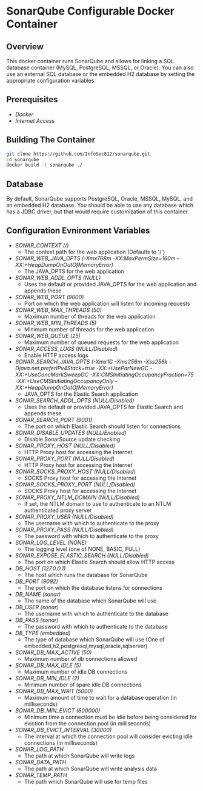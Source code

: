 SonarQube Configurable Docker Container
=======================================

## Overview

This docker container runs SonarQube and allows for linking a
SQL database container (MySQL, PostgreSQL, MSSQL, or Oracle).
You can also use an external SQL database or the embedded H2
database by setting the appropriate configuration variables.

## Prerequisites

* *Docker*
* *Internet Access*

## Building The Container

```bash
git clone https://github.com/InfoSec812/sonarqube.git
cd sonarqube
docker build -t sonarqube ./
```

## Database

By default, SonarQube supports PostgreSQL, Oracle, MSSQL, MySQL, and an 
embedded H2 database. You should be able to use any database which 
has a JDBC driver, but that would require customization of this container.

## Configuration Evnironment Variables

* *SONAR_CONTEXT (/)*
  * The context path for the web application (Defaults to '/')
* *SONAR_WEB_JAVA_OPTS (-Xmx768m -XX:MaxPermSize=160m -XX:+HeapDumpOnOutOfMemoryError)*
  * The JAVA_OPTS for the web application
* *SONAR_WEB_ADDL_OPTS (NULL)*
  * Uses the default or provided JAVA_OPTS for the web application and appends these
* *SONAR_WEB_PORT (9000)*
  * Port on which the web application will listen for incoming requests
* *SONAR_WEB_MAX_THREADS (50)*
  * Maximum number of threads for the web application
* *SONAR_WEB_MIN_THREADS (5)*
  * Minimum number of threads for the web application
* *SONAR_WEB_QUEUE (25)*
  * Maximum number of queued requests for the web application
* *SONAR_ACCESS_LOGS (NULL/Disabled)*
  * Enable HTTP access logs
* *SONAR_SEARCH_JAVA_OPTS (-Xmx1G -Xms256m -Xss256k -Djava.net.preferIPv4Stack=true -XX:+UseParNewGC -XX:+UseConcMarkSweepGC -XX:CMSInitiatingOccupancyFraction=75 -XX:+UseCMSInitiatingOccupancyOnly -XX:+HeapDumpOnOutOfMemoryError)*
  * JAVA_OPTS for the Elastic Search application
* *SONAR_SEARCH_ADDL_OPTS (NULL/Disabled)*
  * Uses the default or provided JAVA_OPTS for Elastic Search and appends these
* *SONAR_SEARCH_PORT (9001)*
  * The port on which Elastic Search should listen for connections
* *SONAR_DISABLE_UPDATES (NULL/Enabled)*
  * Disable SonarSource update checking
* *SONAR_PROXY_HOST (NULL/Disabled)*
  * HTTP Proxy host for accessing the Internet
* *SONAR_PROXY_PORT (NULL/Disabled)*
  * HTTP Proxy host for accessing the Internet
* *SONAR_SOCKS_PROXY_HOST (NULL/Disabled)*
  * SOCKS Proxy host for accessing the Internet
* *SONAR_SOCKS_PROXY_PORT (NULL/Disabled)*
  * SOCKS Proxy host for accessing the Internet
* *SONAR_PROXY_NTLM_DOMAIN (NULL/Disabled)*
  * If set, the NTLM domain to use to authenticate to an NTLM authenticated proxy server
* *SONAR_PROXY_USER (NULL/Disabled)*
  * The username with which to authenticate to the proxy
* *SONAR_PROXY_PASS (NULL/Disabled)*
  * The password with which to authenticate to the proxy
* *SONAR_LOG_LEVEL (NONE)*
  * The logging level (one of NONE, BASIC, FULL)
* *SONAR_EXPOSE_ELASTIC_SEARCH (NULL/Disabled)*
  * The port on which Elastic Search should allow HTTP access
* *DB_HOST (127.0.0.1)*
  * The host which runs the database for SonarQube
* *DB_PORT (9092)*
  * The port on which the database listens for connections
* *DB_NAME (sonar)*
  * The name of the database which SonarQube will use
* *DB_USER (sonar)*
  * The username with which to authenticate to the database
* *DB_PASS (sonar)*
  * The password with which to authenticate to the database
* *DB_TYPE (embedded)*
  * The type of database which SonarQube will use (One of embedded,h2,postgresql,mysql,oracle,sqlserver)
* *SONAR_DB_MAX_ACTIVE (50)*
  * Maximum number of db connections allowed
* *SONAR_DB_MAX_IDLE (5)*
  * Maximum number of idle DB connections
* *SONAR_DB_MIN_IDLE (2)*
  * Minimum number of spare idle DB connections
* *SONAR_DB_MAX_WAIT (5000)*
  * Maximum amount of time to wait for a database operation (in milliseconds)
* *SONAR_DB_MIN_EVICT (600000)*
  * Minimum time a connection must be idle before being considered for eviction from the connection pool (in milliseconds)
* *SONAR_DB_EVICT_INTERVAL (30000)*
  * The interval at which the connection pool will consider evicting idle connections (in milliseconds)
* *SONAR_LOG_PATH*
  * The path at which SonarQube will write logs
* *SONAR_DATA_PATH*
  * The path at which SonarQube will write analysis data
* *SONAR_TEMP_PATH*
  * The path which SonarQube will use for temp files
